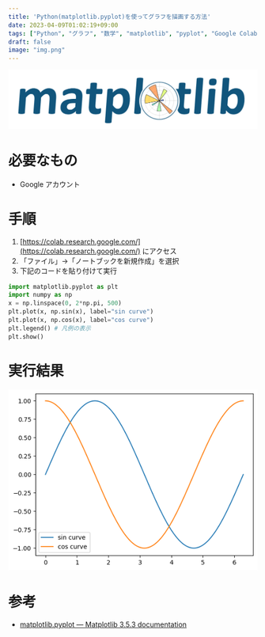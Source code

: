 ```yaml
---
title: 'Python(matplotlib.pyplot)を使ってグラフを描画する方法'
date: 2023-04-09T01:02:19+09:00
tags: ["Python", "グラフ", "数学", "matplotlib", "pyplot", "Google Colaboratory"]
draft: false
image: "img.png"
---
```


![img_1.png](img_1.png)

# 必要なもの
- Google アカウント

# 手順

1. [https://colab.research.google.com/](https://colab.research.google.com/) にアクセス
2. 「ファイル」→「ノートブックを新規作成」を選択
3. 下記のコードを貼り付けて実行
```python
import matplotlib.pyplot as plt
import numpy as np
x = np.linspace(0, 2*np.pi, 500)
plt.plot(x, np.sin(x), label="sin curve")
plt.plot(x, np.cos(x), label="cos curve")
plt.legend() # 凡例の表示
plt.show()
```

# 実行結果

![img.png](img.png)

# 参考

- [matplotlib.pyplot — Matplotlib 3.5.3 documentation](https://matplotlib.org/3.5.3/api/_as_gen/matplotlib.pyplot.html)
